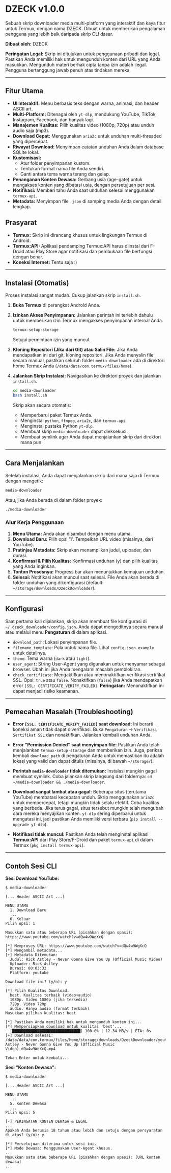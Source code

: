 # DZECK v1.0.0

Sebuah skrip downloader media multi-platform yang interaktif dan kaya fitur untuk Termux, dengan nama DZECK. Dibuat untuk memberikan pengalaman pengguna yang lebih baik daripada skrip CLI dasar.

**Dibuat oleh:** DZECK

**Peringatan Legal:** Skrip ini ditujukan untuk penggunaan pribadi dan legal. Pastikan Anda memiliki hak untuk mengunduh konten dari URL yang Anda masukkan. Mengunduh materi berhak cipta tanpa izin adalah ilegal. Pengguna bertanggung jawab penuh atas tindakan mereka.

---

## Fitur Utama

- **UI Interaktif:** Menu berbasis teks dengan warna, animasi, dan header ASCII art.
- **Multi-Platform:** Ditenagai oleh `yt-dlp`, mendukung YouTube, TikTok, Instagram, Facebook, dan banyak lagi.
- **Manajemen Kualitas:** Pilih kualitas video (1080p, 720p) atau unduh audio saja (mp3).
- **Download Cepat:** Menggunakan `aria2c` untuk unduhan multi-threaded yang dipercepat.
- **Riwayat Download:** Menyimpan catatan unduhan Anda dalam database SQLite lokal.
- **Kustomisasi:**
    - Atur folder penyimpanan kustom.
    - Tentukan format nama file Anda sendiri.
    - Ganti antara tema warna terang dan gelap.
- **Penanganan Konten Dewasa:** Gerbang usia (age-gate) untuk mengakses konten yang dibatasi usia, dengan persetujuan per sesi.
- **Notifikasi:** Memberi tahu Anda saat unduhan selesai menggunakan `termux-api`.
- **Metadata:** Menyimpan file `.json` di samping media Anda dengan detail lengkap.

## Prasyarat

- **Termux:** Skrip ini dirancang khusus untuk lingkungan Termux di Android.
- **Termux:API:** Aplikasi pendamping Termux:API harus diinstal dari F-Droid atau Play Store agar notifikasi dan pembukaan file berfungsi dengan benar.
- **Koneksi Internet:** Tentu saja :)

---

## Instalasi (Otomatis)

Proses instalasi sangat mudah. Cukup jalankan skrip `install.sh`.

1.  **Buka Termux** di perangkat Android Anda.

2.  **Izinkan Akses Penyimpanan:**
    Jalankan perintah ini terlebih dahulu untuk memberikan izin Termux mengakses penyimpanan internal Anda.
    ```bash
    termux-setup-storage
    ```
    Setujui permintaan izin yang muncul.

3.  **Kloning Repositori (Jika dari Git) atau Salin File:**
    Jika Anda mendapatkan ini dari git, kloning repositori. Jika Anda menyalin file secara manual, pastikan seluruh folder `media-downloader` ada di direktori home Termux Anda (`/data/data/com.termux/files/home`).

4.  **Jalankan Skrip Instalasi:**
    Navigasikan ke direktori proyek dan jalankan `install.sh`.
    ```bash
    cd media-downloader
    bash install.sh
    ```
    Skrip akan secara otomatis:
    - Memperbarui paket Termux Anda.
    - Menginstal `python`, `ffmpeg`, `aria2c`, dan `termux-api`.
    - Menginstal pustaka Python `yt-dlp`.
    - Membuat skrip `media-downloader` dapat dieksekusi.
    - Membuat symlink agar Anda dapat menjalankan skrip dari direktori mana pun.

---

## Cara Menjalankan

Setelah instalasi, Anda dapat menjalankan skrip dari mana saja di Termux dengan mengetik:
```bash
media-downloader
```
Atau, jika Anda berada di dalam folder proyek:
```bash
./media-downloader
```

### Alur Kerja Penggunaan

1.  **Menu Utama:** Anda akan disambut dengan menu utama.
2.  **Download Baru:** Pilih opsi '1'. Tempelkan URL video (misalnya, dari YouTube).
3.  **Pratinjau Metadata:** Skrip akan menampilkan judul, uploader, dan durasi.
4.  **Konfirmasi & Pilih Kualitas:** Konfirmasi unduhan (y) dan pilih kualitas yang Anda inginkan.
5.  **Tonton Prosesnya:** Progress bar akan menunjukkan kemajuan unduhan.
6.  **Selesai:** Notifikasi akan muncul saat selesai. File Anda akan berada di folder unduhan yang dikonfigurasi (default: `~/storage/downloads/DzeckDownloader`).

---

## Konfigurasi

Saat pertama kali dijalankan, skrip akan membuat file konfigurasi di `~/.dzeck_downloader/config.json`. Anda dapat mengeditnya secara manual atau melalui menu **Pengaturan** di dalam aplikasi.

-   `download_path`: Lokasi penyimpanan file.
-   `filename_template`: Pola untuk nama file. Lihat `config.json.example` untuk detailnya.
-   `theme`: Tema warna (`dark` atau `light`).
-   `user_agent`: String User-Agent yang digunakan untuk menyamar sebagai browser. Ubah ini jika Anda mengalami masalah pemblokiran.
-   `check_certificate`: Mengaktifkan atau menonaktifkan verifikasi sertifikat SSL. Opsi: `true` atau `false`. Nonaktifkan (`false`) jika Anda mendapatkan error `[SSL: CERTIFICATE_VERIFY_FAILED]`. **Peringatan:** Menonaktifkan ini dapat menjadi risiko keamanan.

---

## Pemecahan Masalah (Troubleshooting)

-   **Error `[SSL: CERTIFICATE_VERIFY_FAILED]` saat download:**
    Ini berarti koneksi aman tidak dapat diverifikasi. Buka `Pengaturan` -> `Verifikasi Sertifikat SSL` dan nonaktifkan. Jalankan kembali unduhan Anda.

-   **Error "Permission Denied" saat menyimpan file:**
    Pastikan Anda telah menjalankan `termux-setup-storage` dan memberikan izin. Juga, periksa kembali `download_path` di pengaturan Anda untuk memastikan itu adalah lokasi yang valid dan dapat ditulis (misalnya, di bawah `~/storage/`).

-   **Perintah `media-downloader` tidak ditemukan:**
    Instalasi mungkin gagal membuat symlink. Coba jalankan skrip langsung dari foldernya: `cd ~/media-downloader && ./media-downloader`.

-   **Download sangat lambat atau gagal:**
    Beberapa situs (terutama YouTube) membatasi kecepatan unduh. Skrip menggunakan `aria2c` untuk mempercepat, tetapi mungkin tidak selalu efektif. Coba kualitas yang berbeda. Jika terus gagal, situs tersebut mungkin telah mengubah cara mereka menyajikan konten. `yt-dlp` sering diperbarui untuk mengatasi ini, jadi pastikan Anda memiliki versi terbaru (`pip install --upgrade yt-dlp`).

-   **Notifikasi tidak muncul:**
    Pastikan Anda telah menginstal aplikasi **Termux:API** dari Play Store/F-Droid dan paket `termux-api` di dalam Termux (`pkg install termux-api`).

---

## Contoh Sesi CLI

**Sesi Download YouTube:**
```
$ media-downloader

[... Header ASCII Art ...]

MENU UTAMA
  1. Download Baru
  ...
  6. Keluar
Pilih opsi: 1

Masukkan satu atau beberapa URL (pisahkan dengan spasi): https://www.youtube.com/watch?v=dQw4w9WgXcQ

[*] Memproses URL: https://www.youtube.com/watch?v=dQw4w9WgXcQ
[*] Mengambil metadata...
[+] Metadata Ditemukan:
  Judul: Rick Astley - Never Gonna Give You Up (Official Music Video)
  Uploader: Rick Astley
  Durasi: 00:03:32
  Platform: youtube

Download file ini? (y/n): y

[*] Pilih Kualitas Download:
  best. Kualitas terbaik (video+audio)
  1080p. Video 1080p (jika tersedia)
  720p. Video 720p
  audio. Hanya audio (format terbaik)
Masukkan pilihan kualitas: best

[*] Pastikan Anda memiliki hak untuk mengunduh konten ini...
[*] Mempersiapkan download untuk kualitas 'best'...
  [██████████████████████████████] 100.0% | 12.34 MB/s | ETA: 0s
[+] Download selesai: /data/data/com.termux/files/home/storage/downloads/DzeckDownloader/youtube_Rick Astley - Never Gonna Give You Up (Official Music Video)_dQw4w9WgXcQ.mp4

Tekan Enter untuk kembali...
```

**Sesi "Konten Dewasa":**
```
$ media-downloader

[... Header ASCII Art ...]

MENU UTAMA
  ...
  5. Konten Dewasa
  ...
Pilih opsi: 5

[-] PERINGATAN KONTEN DEWASA & LEGAL
...
Apakah Anda berusia 18 tahun atau lebih dan setuju dengan persyaratan di atas? (y/n): y

[*] Persetujuan diterima untuk sesi ini.
[*] Mode Dewasa: Menggunakan User-Agent khusus.
...
Masukkan satu atau beberapa URL (pisahkan dengan spasi): [URL konten dewasa]
...
```
